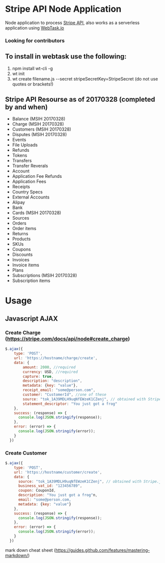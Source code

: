 # Stripe API Node Application
Node application to process [Stripe API](https://stripe.com/docs/api), also works as a serverless application using [WebTask.io](https://webtask.io/)

### Looking for contributors

## To install in webtask use the following:
1. npm install wt-cli -g
2. wt init
3. wt create filename.js --secret stripeSecretKey=StripeSecret (do not use quotes or brackets!)

## Stripe API Resourse as of 20170328 (completed by and when)
* Balance (MSIH 20170328)
* Charge (MSIH 20170328)
* Customers (MSIH 20170328)
* Disputes (MSIH 20170328)
* Events
* File Uploads
* Refunds
* Tokens
* Transfers
* Transfer Reverals
* Account
* Application Fee Refunds
* Application Fees
* Receipts
* Country Specs
* External Accounts
* Alipay
* Bank
* Cards (MSIH 20170328)
* Sources
* Orders
* Order items
* Returns
* Products
* SKUs
* Coupons
* Discounts
* Invoices
* Invoice items
* Plans
* Subscriptions (MSIH 20170328)
* Subscription items

# Usage

## Javascript AJAX

### Create Charge (https://stripe.com/docs/api/node#create_charge)
```javascript
$.ajax({
    type: 'POST',
    url: 'https://hostname/charge/create',    
    data: {
        amount: 2000, //required
        currency: USD, //required
        capture: true,
        description: "description",
        metadata: {key: "value"},
        receipt_email: "some@person.com",
        customer: "CustomerId", //one of these 
        source: "tok_1A39MDLH9uqNfEWzeK1CZenj", // obtained with Stripe.js  //are required
        statement_descriptor: "You just got a frog"
    },
    success: (response) => {
      console.log(JSON.stringify(response));
    },
    error: (error) => {
      console.log(JSON.stringify(error));
    }
  })
```  
### Create Customer
```javascript
$.ajax({
    type: 'POST',
    url: 'https://hostname/customer/create',    
    data: {
      source: "tok_1A39MDLH9uqNfEWzeK1CZenj", // obtained with Stripe.js
      business_vat_id: "123456789",
      coupon: CouponId,
      description: "You just got a frog"n,
      email: "some@person.com,
      metadata: {key: "value"}
    },
    success: (response) => {
      console.log(JSON.stringify(response));
    },
    error: (error) => {
      console.log(JSON.stringify(error));
    }
  })
```  

mark down cheat sheet (https://guides.github.com/features/mastering-markdown/)
